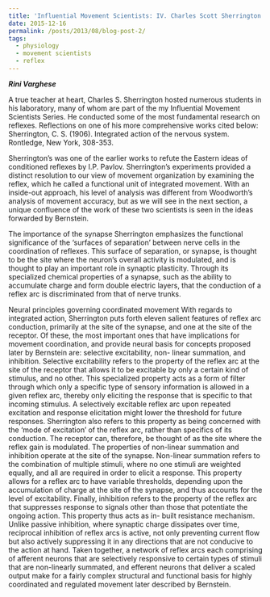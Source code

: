 ```yaml
---
title: 'Influential Movement Scientists: IV. Charles Scott Sherrington (1857 - 1952)'
date: 2015-12-16
permalink: /posts/2013/08/blog-post-2/
tags:
  - physiology
  - movement scientists
  - reflex
---
```


***Rini Varghese***

A true teacher at heart, Charles S. Sherrington hosted numerous students in his laboratory, many of whom are part of the my Influential Movement Scientists Series. He conducted some of the most fundamental research on reflexes. Reflections on one of his more comprehensive works cited below:
Sherrington, C. S. (1906). Integrated action of the nervous system. Rontledge, New York, 308-353.
 
 Sherrington’s was one of the earlier works to refute the Eastern ideas of conditioned reflexes by I.P. Pavlov. Sherrington’s experiments provided a distinct resolution to our view of movement organization by examining the reflex, which he called a functional unit of integrated movement. With an inside-out approach, his level of analysis was different from Woodworth’s analysis of movement accuracy, but as we will see in the next section, a unique confluence of the work of these two scientists is seen in the ideas forwarded by Bernstein.
 
The importance of the synapse
Sherrington emphasizes the functional significance of the ‘surfaces of separation’ between nerve cells in the coordination of reflexes. This surface of separation, or synapse, is thought to be the site where the neuron’s overall activity is modulated, and is thought to play an important role in synaptic plasticity. Through its specialized chemical properties of a synapse, such as the ability to accumulate charge and form double electric layers, that the conduction of a reflex arc is discriminated from that of nerve trunks.
 
Neural principles governing coordinated movement
With regards to integrated action, Sherrington puts forth eleven salient features of reflex arc conduction, primarily at the site of the synapse, and one at the site of the receptor. Of these, the most important ones that have implications for movement coordination, and provide neural basis for concepts proposed later by Bernstein are: selective excitability, non- linear summation, and inhibition. Selective excitability refers to the property of the reflex arc at the site of the receptor that allows it to be excitable by only a certain kind of stimulus, and no other. This specialized property acts as a form of filter through which only a specific type of sensory information is allowed in a given reflex arc, thereby only eliciting the response that is specific to that incoming stimulus. A selectively excitable reflex arc upon repeated excitation and response elicitation might lower the threshold for future responses. Sherrington also refers to this property as being concerned with the ‘mode of excitation’ of the reflex arc, rather than specifics of its conduction. The receptor can, therefore, be thought of as the site where the reflex gain is modulated. The properties of non-linear summation and inhibition operate at the site of the synapse. Non-linear summation refers to the combination of multiple stimuli, where no one stimuli are weighted equally, and all are required in order to elicit a response. This property allows for a reflex arc to have variable thresholds, depending upon the accumulation of charge at the site of the synapse, and thus accounts for the level of excitability. Finally, inhibition refers to the property of the reflex arc that suppresses response to signals other than those that potentiate the ongoing action. This property thus acts as in- built resistance mechanism. Unlike passive inhibition, where synaptic charge dissipates over time, reciprocal inhibition of reflex arcs is active, not only preventing current flow but also actively suppressing it in any directions that are not conducive to the action at hand.
Taken together, a network of reflex arcs each comprising of afferent neurons that are selectively responsive to certain types of stimuli that are non-linearly summated, and efferent neurons that deliver a scaled output make for a fairly complex structural and functional basis for highly coordinated and regulated movement later described by Bernstein.

